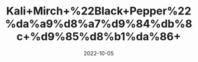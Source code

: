 ---
title: 'Kali+Mirch+%22Black+Pepper%22%da%a9%d8%a7%d9%84%db%8c+%d9%85%d8%b1%da%86+'
date: '2022-10-05' 
metatag: '' 
inventory: '0' 
draft: false 
# meta description 
shortDescripton: 'It+is+high+in+antioxidants+and+has+anti-inflammatory+properties.%ef%bf%bd'
description: 'Spices'
longdescription: ''
featured: True
# product Price
price: '80.0'
# Product Short Description
shortDescription: 'It+is+high+in+antioxidants+and+has+anti-inflammatory+properties.%ef%bf%bd'
productID: '9C1A9AF0-ED22-ED11-9968-005056B3A416'
type: 'products'
category: 'Spices' 
thumnailproduct: 'https://eraconnect.blob.core.windows.net/product-images/aminsaddiquidawakhana/9C1A9AF0-ED22-ED11-9968-005056B3A416.webp' 
images:
  - image: 'https://eraconnect.blob.core.windows.net/product-images/aminsaddiquidawakhana/9C1A9AF0-ED22-ED11-9968-005056B3A416.webp'  
Variants:
---